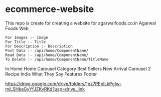 # ecommerce-website
This repo is create for creating a website for agarwalfoods.co.in
Agarwal Foods Web

	For Images :- Image
	For Title :- Title
	For Description :- Description
	Post Data :- /api/home/ComponentName/
	Read Data :- /api/home/ComponentName/ 
	To Delete :- /api/home/ComponentName/TitleName

In Home
	Home
	Carousel
	Category
	Best Sellers
	New Arrival
	Carousel 2
	Recipe India
	What They Say
	Features
	Footer


https://drive.google.com/drive/folders/1pz7PEplLkPgIw-miLSHkaGyYfJZKvRKd?usp=drive_link
